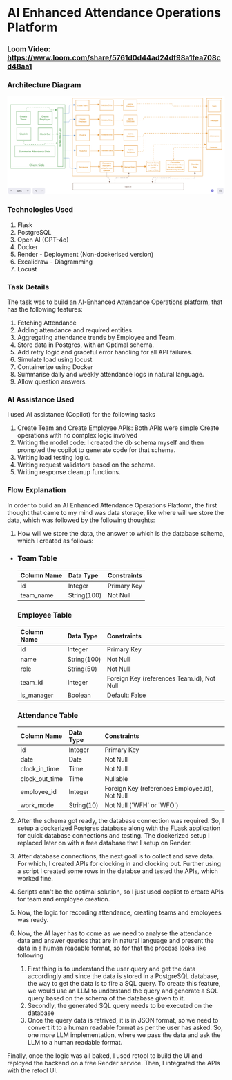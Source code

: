 # AI Enhanced Attendance Operations Platform

### Loom Video: https://www.loom.com/share/5761d0d44ad24df98a1fea708cd48aa1

### Architecture Diagram

![Architecture](./architecture.png)

### Technologies Used
1. Flask
2. PostgreSQL
3. Open AI (GPT-4o)
4. Docker
5. Render - Deployment (Non-dockerised version)
6. Excalidraw - Diagramming
7. Locust


### Task Details

The task was to build an AI-Enhanced Attendance Operations platform, that has the following features:
1. Fetching Attendance
2. Adding attendance and required entities.
3. Aggregating attendance trends by Employee and Team.
4. Store data in Postgres, with an Optimal schema.
5. Add retry logic and graceful error handling for all API failures.
6. Simulate load using locust
7. Containerize using Docker
8. Summarise daily and weekly attendance logs in natural language.
9. Allow question answers.


### AI Assistance Used

I used AI assistance (Copilot) for the following tasks

1. Create Team and Create Employee APIs: Both APIs were simple Create operations with no complex logic involved
2. Writing the model code: I created the db schema myself and then prompted the copilot to generate code for that schema.
3. Writing load testing logic.
4. Writing request validators based on the schema.
5. Writing response cleanup functions.

### Flow Explanation

In order to build an AI Enhanced Attendance Operations Platform, the first thought that came to my mind was data storage, like where will we store the data, which was followed by the following thoughts:

1. How will we store the data, the answer to which is the database schema, which I created as follows:
<ul>
<li>


### Team Table
| Column Name | Data Type    | Constraints                     |
|------------|-------------|--------------------------------|
| id         | Integer     | Primary Key                   |
| team_name  | String(100) | Not Null                      |


### Employee Table
| Column Name | Data Type    | Constraints                     |
|------------|-------------|--------------------------------|
| id         | Integer     | Primary Key                   |
| name       | String(100) | Not Null                      |
| role       | String(50)  | Not Null                      |
| team_id    | Integer     | Foreign Key (references Team.id), Not Null |
| is_manager | Boolean     | Default: False    

### Attendance Table
| Column Name    | Data Type     | Constraints                     |
|---------------|--------------|--------------------------------|
| id            | Integer      | Primary Key                   |
| date          | Date         | Not Null                      |
| clock_in_time | Time         | Not Null                      |
| clock_out_time| Time         | Nullable                      |
| employee_id   | Integer      | Foreign Key (references Employee.id), Not Null |
| work_mode     | String(10)   | Not Null ('WFH' or 'WFO')     |


</li>
</ul>

2. After the schema got ready, the database connection was required. So, I setup a dockerized Postgres database along with the FLask application for quick database connections and testing. The dockerized setup I replaced later on with a free database that I setup on Render.

3. After database connections, the next goal is to collect and save data. For which, I created APIs for clocking in and clocking out. Further using a script I created some rows in the databse and tested the APIs, which worked fine.

4. Scripts can't be the optimal solution, so I just used copliot to create APIs for team and employee creation.

5. Now, the logic for recording attendance, creating teams and employees was ready.

6. Now, the AI layer has to come as we need to analyse the attendance data and answer queries that are in natural language and present the data in a human readable format, so for that the process looks like following

    <ol>
    <li>
    First thing is to understand the user query and get the data accordingly and since the data is stored in a PostgreSQL database, the way to get the data is to fire a SQL query. To create this feature, we would use an LLM to understand the query and generate a SQL query based on the schema of the database given to it.
    </li>
    <li>
    Secondly, the generated SQL query needs to be executed on the database
    </li>
    <li>
    Once the query data is retrived, it is in JSON format, so we need to convert it to a human readable format as per the user has asked. So, one more LLM implementation, where we pass the data and ask the LLM to a human readable format.
    </li>
    </ol>

Finally, once the logic was all baked, I used retool to build the UI and reployed the backend on a free Render service. Then, I integrated the APIs with the retool UI.